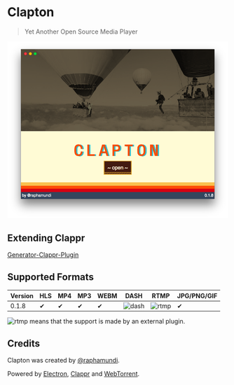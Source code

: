 # Clapton

> Yet Another Open Source Media Player

![Example](assets/images/clapton.png)

## Extending Clappr

[Generator-Clappr-Plugin](https://github.com/clappr/generator-clappr-plugin)

## Supported Formats

Version       |HLS|MP4|MP3|WEBM| DASH | RTMP | JPG/PNG/GIF |
-------------|---|---|---|----|------|------|-------------|
 0.1.8 | ✔ | ✔ | ✔ |  ✔ | ![dash](http://flv.io/external3.png) | ![rtmp](http://flv.io/external3.png) | ✔

![rtmp](http://flv.io/external3.png) means that the support is made by an external plugin.

## Credits

Clapton was created by [@raphamundi](https://twitter.com/raphamundi).

Powered by [Electron](https://github.com/electron/electron), [Clappr](github.com/clappr/clappr) and [WebTorrent](https://github.com/webtorrent/webtorrent).

